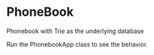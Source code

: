 # PhoneBook
Phonebook with Trie as the underlying database

Run the PhonebookApp class to see the behavior.
